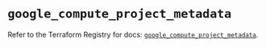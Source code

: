 # `google_compute_project_metadata`

Refer to the Terraform Registry for docs: [`google_compute_project_metadata`](https://registry.terraform.io/providers/hashicorp/google/6.23.0/docs/resources/compute_project_metadata).
